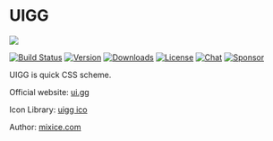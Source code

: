 # UIGG

[![](https://data.jsdelivr.com/v1/package/npm/uigg/badge)](https://www.jsdelivr.com/package/npm/uigg)

[![Build Status](https://github.com/mixice/uigg/workflows/build/badge.svg)](https://github.com/mixice/uigg/actions)
[![Version](https://img.shields.io/npm/v/@uigg/core.svg?style=flat-square&logo=appveyor)]([https://www.npmjs.com/package/@uigg](https://www.npmjs.com/package/uigg?activeTab=explore))
[![Downloads](https://img.shields.io/npm/dm/@tiptap/core.svg)](https://npmcharts.com/compare/@tiptap/core?minimal=true)
[![License](https://img.shields.io/npm/l/@tiptap/core.svg)](https://www.npmjs.com/package/@tiptap/core)
[![Chat](https://img.shields.io/badge/chat-on%20discord-7289da.svg?sanitize=true)](https://discord.gg/WtJ49jGshW)
[![Sponsor](https://img.shields.io/static/v1?label=Sponsor&message=%E2%9D%A4&logo=GitHub)](https://github.com/sponsors/ueberdosis)


UIGG is quick CSS scheme.

Official website: [ui.gg](https://ui.gg/)

Icon Library: [uigg ico](https://ui.gg/ico.html)

Author: [mixice.com](http://mixice.com/)
